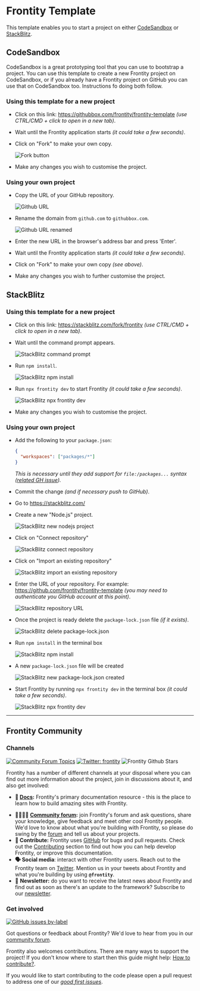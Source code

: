 # Frontity Template

This template enables you to start a project on either [CodeSandbox](https://codesandbox.io) or [StackBlitz](https://stackblitz.com/).

## CodeSandbox

CodeSandbox is a great prototyping tool that you can use to bootstrap a project. You can use this template to create a new Frontity project on CodeSandbox, or if you already have a Frontity project on GitHub you can use that on CodeSandbox too. Instructions fo doing both follow.

### Using this template for a new project

- Click on this link: https://githubbox.com/frontity/frontity-template _(use CTRL/CMD + click to open in a new tab)_.
- Wait until the Frontity application starts _(it could take a few seconds)_.
- Click on "Fork" to make your own copy.

  ![Fork button](./readme-images/fork-button.png)

- Make any changes you wish to customise the project.

### Using your own project

- Copy the URL of your GitHub repository.

  ![Github URL](./readme-images/github-url.png)

- Rename the domain from `github.com` to `githubbox.com`.

  ![Github URL renamed](./readme-images/githubbox-url.png)

- Enter the new URL in the browser's address bar and press 'Enter'.
- Wait until the Frontity application starts _(it could take a few seconds)_.
- Click on "Fork" to make your own copy _(see above)_.
- Make any changes you wish to further customise the project.

## StackBlitz

### Using this template for a new project

- Click on this link: https://stackblitz.com/fork/frontity _(use CTRL/CMD + click to open in a new tab)_.
- Wait until the command prompt appears.

  ![StackBlitz command prompt](./readme-images/sb-command-prompt.png)

- Run `npm install`.

  ![StackBlitz npm install](./readme-images/sb-npm-install.png)

- Run `npx frontity dev` to start Frontity _(it could take a few seconds)_.

  ![StackBlitz npx frontity dev](./readme-images/sb-npx-frontity-dev.png)

- Make any changes you wish to customise the project.

### Using your own project

- Add the following to your `package.json`:

  ```json
  {
    "workspaces": ["packages/*"]
  }
  ```
  _This is necessary until they add support for `file:/packages...` syntax ([related GH issue](https://github.com/stackblitz/webcontainer-core/issues/107))._

- Commit the change _(and if necessary push to GitHub)_.
- Go to https://stackblitz.com/
- Create a new "Node.js" project.

  ![StackBlitz new nodejs project](./readme-images/sb-new-node-project.png)

- Click on "Connect repository"

  ![StackBlitz connect repository](./readme-images/sb-connect-repo.png)

- Click on "Import an existing repository"

  ![StackBlitz import an existing repository](./readme-images/sb-import-repo.png)

- Enter the URL of your repository. For example: https://github.com/frontity/frontity-template _(you may need to authenticate you GitHub account at this point)_.

  ![StackBlitz repository URL](./readme-images/sb-repo-url.png)

- Once the project is ready delete the `package-lock.json` file _(if it exists)_.

  ![StackBlitz delete package-lock.json](./readme-images/sb-delete-pkglock.png)

- Run `npm install` in the terminal box

  ![StackBlitz npm install](./readme-images/sb-npm-install2.png)

- A new `package-lock.json` file will be created

  ![StackBlitz new package-lock.json created](./readme-images/sb-pkglock-created.png)

- Start Frontity by running `npx frontity dev` in the terminal box  _(it could take a few seconds)_.

  ![StackBlitz npx frontity dev](./readme-images/sb-npx-frontity-dev2.png)

---

## Frontity Community

### Channels

[![Community Forum Topics](https://img.shields.io/discourse/topics?color=blue&label=community%20forum&server=https%3A%2F%2Fcommunity.frontity.org%2F)](https://community.frontity.org/) [![Twitter: frontity](https://img.shields.io/twitter/follow/frontity.svg?style=social)](https://twitter.com/frontity) ![Frontity Github Stars](https://img.shields.io/github/stars/frontity/frontity?style=social)

Frontity has a number of different channels at your disposal where you can find out more information about the project, join in discussions about it, and also get involved:

- **📖 [Docs](https://docs.frontity.org/):** Frontity's primary documentation resource - this is the place to learn how to build amazing sites with Frontity.

* **👨‍👩‍👧‍👦 [Community forum](https://community.frontity.org/):** join Frontity's forum and ask questions, share your knowledge, give feedback and meet other cool Frontity people. We'd love to know about what you're building with Frontity, so please do swing by the [forum](https://community.frontity.org/) and tell us about your projects.
* **🐞 Contribute:** Frontity uses [GitHub](https://github.com/frontity/frontity) for bugs and pull requests. Check out the [Contributing](https://github.com/frontity/frontity/blob/dev/CONTRIBUTING.md) section to find out how you can help develop Frontity, or improve this documentation.
* **🗣 Social media**: interact with other Frontity users. Reach out to the Frontity team on [Twitter](https://twitter.com/frontity). Mention us in your tweets about Frontity and what you're building by using **`@frontity`**.
* 💌 **Newsletter:** do you want to receive the latest news about Frontity and find out as soon as there's an update to the framework? Subscribe to our [newsletter](https://frontity.org/newsletter).

### Get involved

[![GitHub issues by-label](https://img.shields.io/github/issues/frontity/frontity/good%20first%20issue)](https://github.com/frontity/frontity/issues?q=is%3Aissue+is%3Aopen+label%3A%22good+first+issue%22)

Got questions or feedback about Frontity? We'd love to hear from you in our [community forum](https://community.frontity.org).

Frontity also welcomes contributions. There are many ways to support the project! If you don't know where to start then this guide might help: [How to contribute?](https://docs.frontity.org/contributing/how-to-contribute).

If you would like to start contributing to the code please open a pull request to address one of our [_good first issues_](https://github.com/frontity/frontity/issues?q=is%3Aissue+is%3Aopen+label%3A%22good+first+issue%22).
